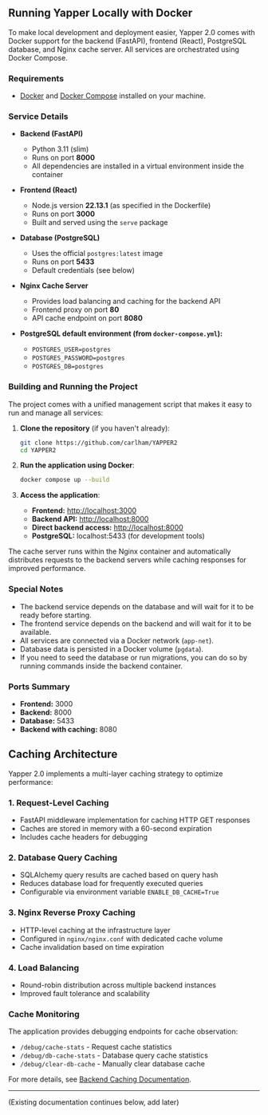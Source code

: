 ## Running Yapper Locally with Docker

To make local development and deployment easier, Yapper 2.0 comes with Docker support for the backend (FastAPI), frontend (React), PostgreSQL database, and Nginx cache server. All services are orchestrated using Docker Compose.

### Requirements
- [Docker](https://www.docker.com/) and [Docker Compose](https://docs.docker.com/compose/) installed on your machine.

### Service Details
- **Backend (FastAPI)**
  - Python 3.11 (slim)
  - Runs on port **8000**
  - All dependencies are installed in a virtual environment inside the container
- **Frontend (React)**
  - Node.js version **22.13.1** (as specified in the Dockerfile)
  - Runs on port **3000**
  - Built and served using the `serve` package
- **Database (PostgreSQL)**
  - Uses the official `postgres:latest` image
  - Runs on port **5433**
  - Default credentials (see below)
- **Nginx Cache Server**
  - Provides load balancing and caching for the backend API
  - Frontend proxy on port **80**
  - API cache endpoint on port **8080**

- **PostgreSQL default environment (from `docker-compose.yml`):**
  - `POSTGRES_USER=postgres`
  - `POSTGRES_PASSWORD=postgres`
  - `POSTGRES_DB=postgres`

### Building and Running the Project

The project comes with a unified management script that makes it easy to run and manage all services:

1. **Clone the repository** (if you haven't already):
   ```sh
   git clone https://github.com/carlham/YAPPER2
   cd YAPPER2
   ```

2. **Run the application using Docker**:
   ```sh
   docker compose up --build
   ```

3. **Access the application**:
   - **Frontend:** [http://localhost:3000](http://localhost:3000)
   - **Backend API:** [http://localhost:8000](http://localhost:8000)
   - **Direct backend access:** [http://localhost:8000](http://localhost:8000)
   - **PostgreSQL:** localhost:5433 (for development tools)
   
The cache server runs within the Nginx container and automatically distributes requests to the backend servers while caching responses for improved performance.


### Special Notes
- The backend service depends on the database and will wait for it to be ready before starting.
- The frontend service depends on the backend and will wait for it to be available.
- All services are connected via a Docker network (`app-net`).
- Database data is persisted in a Docker volume (`pgdata`).
- If you need to seed the database or run migrations, you can do so by running commands inside the backend container.

### Ports Summary
- **Frontend:** 3000
- **Backend:** 8000
- **Database:** 5433
- **Backend with caching:** 8080

## Caching Architecture

Yapper 2.0 implements a multi-layer caching strategy to optimize performance:

### 1. Request-Level Caching
- FastAPI middleware implementation for caching HTTP GET responses
- Caches are stored in memory with a 60-second expiration
- Includes cache headers for debugging

### 2. Database Query Caching
- SQLAlchemy query results are cached based on query hash
- Reduces database load for frequently executed queries
- Configurable via environment variable `ENABLE_DB_CACHE=True`

### 3. Nginx Reverse Proxy Caching
- HTTP-level caching at the infrastructure layer
- Configured in `nginx/nginx.conf` with dedicated cache volume
- Cache invalidation based on time expiration

### 4. Load Balancing
- Round-robin distribution across multiple backend instances
- Improved fault tolerance and scalability

### Cache Monitoring
The application provides debugging endpoints for cache observation:
- `/debug/cache-stats` - Request cache statistics
- `/debug/db-cache-stats` - Database query cache statistics
- `/debug/clear-db-cache` - Manually clear database cache

For more details, see [Backend Caching Documentation](backend/app/README_CACHING.md).

---

(Existing documentation continues below, add later)
